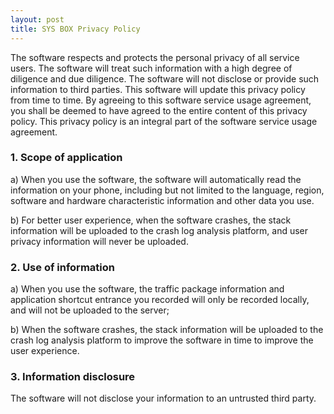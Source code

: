 ```yaml
---
layout: post
title: SYS BOX Privacy Policy
---
```


The software respects and protects the personal privacy of all service users. The software will treat such information with a high degree of diligence and due diligence. The software will not disclose or provide such information to third parties. This software will update this privacy policy from time to time. By agreeing to this software service usage agreement, you shall be deemed to have agreed to the entire content of this privacy policy. This privacy policy is an integral part of the software service usage agreement.

### 1. Scope of application
a) When you use the software, the software will automatically read the information on your phone, including but not limited to the language, region, software and hardware characteristic information and other data you use.

b) For better user experience, when the software crashes, the stack information will be uploaded to the crash log analysis platform, and user privacy information will never be uploaded.

### 2. Use of information
a) When you use the software, the traffic package information and application shortcut entrance you recorded will only be recorded locally, and will not be uploaded to the server;

b) When the software crashes, the stack information will be uploaded to the crash log analysis platform to improve the software in time to improve the user experience.

### 3. Information disclosure
The software will not disclose your information to an untrusted third party.